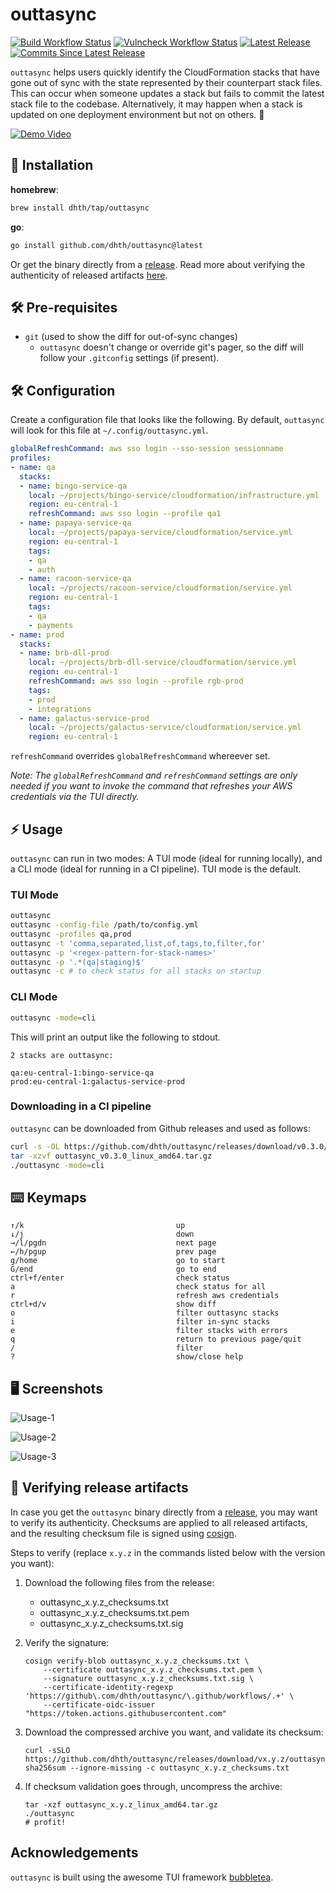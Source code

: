 # outtasync

[![Build Workflow Status](https://img.shields.io/github/actions/workflow/status/dhth/outtasync/build.yml?style=flat-square)](https://github.com/dhth/outtasync/actions/workflows/build.yml)
[![Vulncheck Workflow Status](https://img.shields.io/github/actions/workflow/status/dhth/outtasync/vulncheck.yml?style=flat-square&label=vulncheck)](https://github.com/dhth/outtasync/actions/workflows/vulncheck.yml)
[![Latest Release](https://img.shields.io/github/release/dhth/outtasync.svg?style=flat-square)](https://github.com/dhth/outtasync/releases/latest)
[![Commits Since Latest Release](https://img.shields.io/github/commits-since/dhth/outtasync/latest?style=flat-square)](https://github.com/dhth/outtasync/releases)

`outtasync` helps users quickly identify the CloudFormation stacks that have
gone out of sync with the state represented by their counterpart stack files.
This can occur when someone updates a stack but fails to commit the latest stack
file to the codebase. Alternatively, it may happen when a stack is updated on
one deployment environment but not on others. 🤷

[![Demo Video](https://tools.dhruvs.space/images/outtasync/outtasync-video-1.png)](https://www.youtube.com/watch?v=BjJcBquIyk8)

💾 Installation
---

**homebrew**:

```sh
brew install dhth/tap/outtasync
```

**go**:

```sh
go install github.com/dhth/outtasync@latest
```

Or get the binary directly from a [release][2]. Read more about verifying the
authenticity of released artifacts [here](#-verifying-release-artifacts).

🛠️ Pre-requisites
---

- `git` (used to show the diff for out-of-sync changes)
    - `outtasync` doesn't change or override git's pager, so the diff will
        follow your `.gitconfig` settings (if present).

🛠️ Configuration
---

Create a configuration file that looks like the following. By default,
`outtasync` will look for this file at `~/.config/outtasync.yml`.

```yaml
globalRefreshCommand: aws sso login --sso-session sessionname
profiles:
- name: qa
  stacks:
  - name: bingo-service-qa
    local: ~/projects/bingo-service/cloudformation/infrastructure.yml
    region: eu-central-1
    refreshCommand: aws sso login --profile qa1
  - name: papaya-service-qa
    local: ~/projects/papaya-service/cloudformation/service.yml
    region: eu-central-1
    tags:
    - qa
    - auth
  - name: racoon-service-qa
    local: ~/projects/racoon-service/cloudformation/service.yml
    region: eu-central-1
    tags:
    - qa
    - payments
- name: prod
  stacks:
  - name: brb-dll-prod
    local: ~/projects/brb-dll-service/cloudformation/service.yml
    region: eu-central-1
    refreshCommand: aws sso login --profile rgb-prod
    tags:
    - prod
    - integrations
  - name: galactus-service-prod
    local: ~/projects/galactus-service/cloudformation/service.yml
    region: eu-central-1
```

`refreshCommand` overrides `globalRefreshCommand` whereever set.

*Note: The `globalRefreshCommand` and `refreshCommand` settings are only needed
if you want to invoke the command that refreshes your AWS credentials via the
TUI directly.*

⚡️ Usage
---

`outtasync` can run in two modes: A TUI mode (ideal for running locally), and a
CLI mode (ideal for running in a CI pipeline). TUI mode is the default.

### TUI Mode

```bash
outtasync
outtasync -config-file /path/to/config.yml
outtasync -profiles qa,prod
outtasync -t 'comma,separated,list,of,tags,to,filter,for'
outtasync -p '<regex-pattern-for-stack-names>'
outtasync -p '.*(qa|staging)$'
outtasync -c # to check status for all stacks on startup
```

### CLI Mode

```bash
outtasync -mode=cli
```

This will print an output like the following to stdout.

```
2 stacks are outtasync:

qa:eu-central-1:bingo-service-qa
prod:eu-central-1:galactus-service-prod
```

### Downloading in a CI pipeline

`outtasync` can be downloaded from Github releases and used as follows:

```bash
curl -s -OL https://github.com/dhth/outtasync/releases/download/v0.3.0/outtasync_v0.3.0_linux_amd64.tar.gz
tar -xzvf outtasync_v0.3.0_linux_amd64.tar.gz
./outtasync -mode=cli
```

⌨️ Keymaps
---

```
↑/k                                  up
↓/j                                  down
→/l/pgdn                             next page
←/h/pgup                             prev page
g/home                               go to start
G/end                                go to end
ctrl+f/enter                         check status
a                                    check status for all
r                                    refresh aws credentials
ctrl+d/v                             show diff
o                                    filter outtasync stacks
i                                    filter in-sync stacks
e                                    filter stacks with errors
q                                    return to previous page/quit
/                                    filter
?                                    show/close help
```

🖥️ Screenshots
---

![Usage-1](https://tools.dhruvs.space/images/outtasync/outtasync-1.png)

![Usage-2](https://tools.dhruvs.space/images/outtasync/outtasync-2.png)

![Usage-3](https://tools.dhruvs.space/images/outtasync/outtasync-3.png)

🔐 Verifying release artifacts
---

In case you get the `outtasync` binary directly from a [release][2], you may
want to verify its authenticity. Checksums are applied to all released
artifacts, and the resulting checksum file is signed using
[cosign](https://docs.sigstore.dev/cosign/installation/).

Steps to verify (replace `x.y.z` in the commands listed below with the version
you want):

1. Download the following files from the release:

   - outtasync_x.y.z_checksums.txt
   - outtasync_x.y.z_checksums.txt.pem
   - outtasync_x.y.z_checksums.txt.sig

2. Verify the signature:

   ```shell
   cosign verify-blob outtasync_x.y.z_checksums.txt \
       --certificate outtasync_x.y.z_checksums.txt.pem \
       --signature outtasync_x.y.z_checksums.txt.sig \
       --certificate-identity-regexp 'https://github\.com/dhth/outtasync/\.github/workflows/.+' \
       --certificate-oidc-issuer "https://token.actions.githubusercontent.com"
   ```

3. Download the compressed archive you want, and validate its checksum:

   ```shell
   curl -sSLO https://github.com/dhth/outtasync/releases/download/vx.y.z/outtasync_x.y.z_linux_amd64.tar.gz
   sha256sum --ignore-missing -c outtasync_x.y.z_checksums.txt
   ```

3. If checksum validation goes through, uncompress the archive:

   ```shell
   tar -xzf outtasync_x.y.z_linux_amd64.tar.gz
   ./outtasync
   # profit!
   ```

Acknowledgements
---

`outtasync` is built using the awesome TUI framework [bubbletea][1].

[1]: https://github.com/charmbracelet/bubbletea
[2]: https://github.com/dhth/outtasync/releases
